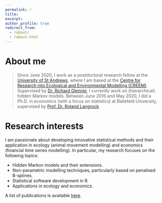 ```yaml
---
permalink: /
title:
excerpt:
author_profile: true
redirect_from: 
  - /about/
  - /about.html
---
```


About me
=====

> Since June 2020, I work as a postdoctoral research fellow at the <span style="color: #1f96be;"><a href="https://www.st-andrews.ac.uk/" target="_blank">University of St Andrews</a></span>, where I am based at the <span style="color: #1f96be;"><a href="https://www.creem.st-andrews.ac.uk/" target="_blank"> Centre for Research into Ecological and Environmental Modelling (CREEM)</a></span>. Supervised by <span style="color: #1f96be;"><a href="http://www.richardglennie.co.uk/" target="_blank">Dr. Richard Glennie</a></span>, I currently work on (hierarchical) hidden Markov models. Between June 2016 and May 2020, I did a Ph.D. in economics (with a focus on statistics) at Bielefeld University, supervised by <span style="color: #1f96be;"><a href="https://www.uni-bielefeld.de/fakultaeten/wirtschaftswissenschaften/lehrbereiche/stats/team/prof.-dr.-roland-langrock/" target="_blank">Prof. Dr. Roland Langrock</a></span>.

Research interests
=====

I am passionate about developing innovative statistical methods and their application in ecology (animal movement modelling) and economics (financial time series modelling). In particular, my research focuses on the following topics:

- Hidden Markov models and their extensions.
- Non-parametric modelling techniques, particularly based on penalised B-splines.
- Statistical software development in R.
- Applications in ecology and economics.

A list of publications is available <span style="color: #1f96be;"><a href="https://timoadam.github.io//publications/">here</a></span>.
